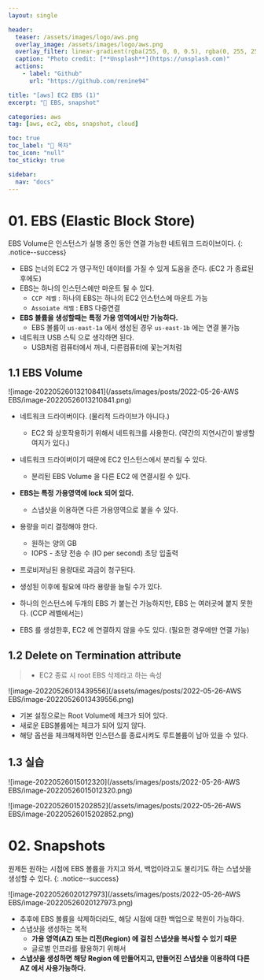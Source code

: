 ```yaml
---
layout: single

header:
  teaser: /assets/images/logo/aws.png
  overlay_image: /assets/images/logo/aws.png
  overlay_filter: linear-gradient(rgba(255, 0, 0, 0.5), rgba(0, 255, 255, 0.5))
  caption: "Photo credit: [**Unsplash**](https://unsplash.com)"
  actions:
    - label: "Github"
      url: "https://github.com/renine94"

title: "[aws] EC2 EBS (1)"
excerpt: "🚀 EBS, snapshot"

categories: aws
tag: [aws, ec2, ebs, snapshot, cloud]

toc: true
toc_label: "📕 목차"
toc_icon: "null"
toc_sticky: true

sidebar:
  nav: "docs"
---
```


# 01. EBS (Elastic Block Store)

EBS Volume은 인스턴스가 실행 중인 동안 연결 가능한 네트워크 드라이브이다.
{: .notice--success}

- EBS 는너의 EC2 가 영구적인 데이터를 가질 수 있게 도움을 준다. (EC2 가 종료된 후에도)
- EBS는 하나의 인스턴스에만 마운트 될 수 있다.
  - `CCP 레벨` : 하나의 EBS는 하나의 EC2 인스턴스에 마운트 가능
  - `Assoiate 레벨` : EBS 다중연결
- **EBS 볼륨을 생성할때는 특정 가용 영역에서만 가능하다.**
  - EBS 볼륨이 `us-east-1a` 에서 생성된 경우 `us-east-1b` 에는 연결 불가능
- 네트워크 USB 스틱 으로 생각하면 된다.
  - USB처럼 컴퓨터에서 꺼내, 다른컴퓨터에 꽃는거처럼



## 1.1 EBS Volume

![image-20220526013210841](/assets/images/posts/2022-05-26-AWS EBS/image-20220526013210841.png)

- 네트워크 드라이버이다. (물리적 드라이브가 아니다.)
  - EC2 와 상호작용하기 위해서 네트워크를 사용한다. (약간의 지연시간이 발생할 여지가 있다.)
- 네트워크 드라이버이기 때문에 EC2 인스턴스에서 분리될 수 있다.
  - 분리된 EBS Volume 을 다른 EC2 에 연결시킬 수 있다.
- **EBS는 특정 가용영역에 lock 되어 있다.**
  - 스냅샷을 이용하면 다른 가용영역으로 붙을 수 있다.
- 용량을 미리 결정해야 한다.
  - 원하는 양의 GB
  - IOPS - 초당 전송 수 (IO per second) 초당 입출력

- 프로비저닝된 용량대로 과금이 청구된다.
- 생성된 이후에 필요에 따라 용량을 늘릴 수가 있다.
- 하나의 인스턴스에 두개의 EBS 가 붙는건 가능하지만, EBS 는 여러곳에 붙지 못한다. (CCP 레벨에서는)

- EBS 를 생성한후, EC2 에 연결하지 않을 수도 있다. (필요한 경우에만 연결 가능)



## 1.2 Delete on Termination attribute

> - EC2 종료 시 root EBS 삭제라고 하는 속성

![image-20220526013439556](/assets/images/posts/2022-05-26-AWS EBS/image-20220526013439556.png)

- 기본 설정으로는 Root Volume에 체크가 되어 있다.
- 새로운 EBS볼륨에는 체크가 되어 있지 않다.
- 해당 옵션을 체크해제하면 인스턴스를 종료시켜도 루트볼륨이 남아 있을 수 있다.



## 1.3 실습

![image-20220526015012320](/assets/images/posts/2022-05-26-AWS EBS/image-20220526015012320.png)



![image-20220526015202852](/assets/images/posts/2022-05-26-AWS EBS/image-20220526015202852.png)





# 02. Snapshots

원제든 원하는 시점에 EBS 볼륨을 가지고 와서, 백업이라고도 불리기도 하는 스냅샷을 생성할 수 있다.
{: .notice--success}

![image-20220526020127973](/assets/images/posts/2022-05-26-AWS EBS/image-20220526020127973.png)

- 추후에 EBS 볼륨을 삭제하더라도, 해당 시점에 대한 백업으로 복원이 가능하다.
- 스냅샷을 생성하는 목적
  - **가용 영역(AZ) 또는 리전(Region) 에 걸친 스냅샷을 복사할 수 있기 때문**
  - 글로벌 인프라를 활용하기 위해서
- **스냅샷을 생성하면 해당 Region 에 만들어지고, 만들어진 스냅샷을 이용하여 다른 AZ 에서 사용가능하다.**

